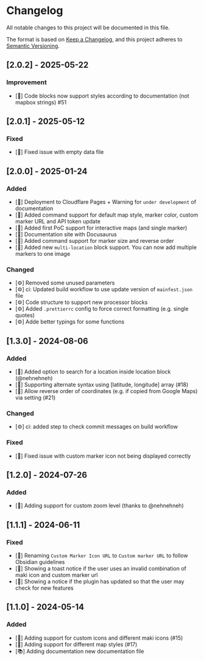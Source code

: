 # Changelog

All notable changes to this project will be documented in this file.

The format is based on [Keep a Changelog](https://keepachangelog.com/en/1.0.0/),
and this project adheres to [Semantic Versioning](https://semver.org/spec/v2.0.0.html).

## [2.0.2] - 2025-05-22

### Improvement

- [💎] Code blocks now support styles according to documentation (not mapbox strings) #51

## [2.0.1] - 2025-05-12

### Fixed

- [🐛] Fixed issue with empty data file

## [2.0.0] - 2025-01-24

### Added

- [🚀] Deployment to Cloudflare Pages + Warning for `under development` of documentation
- [🚀] Added command support for default map style, marker color, custom marker URL and API token update
- [🚀] Added first PoC support for interactive maps (and single marker)
- [🚀] Documentation site with Docusaurus
- [🚀] Added command support for marker size and reverse order
- [🚀] Added new `multi-location` block support. You can now add multiple markers to one image

### Changed

- [⚙️] Removed some unused parameters
- [⚙️] ci: Updated build workflow to use update version of `mainfest.json` file
- [⚙️] Code structure to support new processor blocks
- [⚙️] Added `.prettierrc` config to force correct formatting (e.g. single quotes)
- [⚙️] Adde better typings for some functions

## [1.3.0] - 2024-08-06

### Added

- [🚀] Added option to search for a location inside location block (@nehnehneh)
- [🚀] Supporting alternate syntax using [latitude, longitude] array (#18)
- [🚀] Allow reverse order of coordinates (e.g. if copied from Google Maps) via setting (#21)

### Changed

- [⚙️] ci: added step to check commit messages on build workflow

### Fixed

- [🐛] Fixed issue with custom marker icon not being displayed correctly

## [1.2.0] - 2024-07-26

### Added

- [🚀] Adding support for custom zoom level (thanks to @nehnehneh)

## [1.1.1] - 2024-06-11

### Fixed

- [💎] Renaming `Custom Marker Icon URL` to `Custom marker URL` to follow Obsidian guidelines
- [💎] Showing a toast notice if the user uses an invalid combination of maki icon and custom marker url
- [💎] Showing a notice if the plugin has updated so that the user may check for new features

## [1.1.0] - 2024-05-14

### Added

- [🚀] Adding support for custom icons and different maki icons (#15)
- [🚀] Adding support for different map styles (#17)
- [📚] Adding documentation new documentation file
